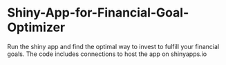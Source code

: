 # Shiny-App-for-Financial-Goal-Optimizer
Run the shiny app and find the optimal way to invest to fulfill your financial goals.
The code includes connections to host the app on shinyapps.io
